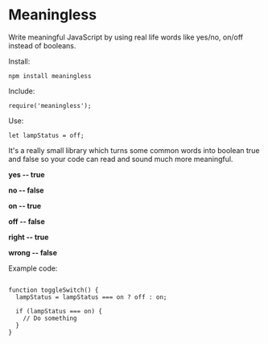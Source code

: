 # Meaningless

Write meaningful JavaScript by using real life words like yes/no, on/off instead of booleans.

Install:

`npm install meaningless`

Include:

`require('meaningless');`

Use:

`let lampStatus = off;`

It's a really small library which turns some common words into boolean true and false so your code can read and sound much more meaningful.

**yes -- true**

**no -- false**

**on -- true**

**off -- false**

**right -- true**

**wrong -- false**

Example code:

```let lampStatus = off;

function toggleSwitch() {
  lampStatus = lampStatus === on ? off : on;

  if (lampStatus === on) {
    // Do something
  }
}
```
